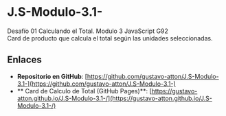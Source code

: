 # J.S-Modulo-3.1-
Desafío 01 Calculando el Total. Modulo 3 JavaScript G92  
Card de producto que calcula el total según las unidades seleccionadas.

## Enlaces

- **Repositorio en GitHub**: [https://github.com/gustavo-atton/J.S-Modulo-3.1-](https://github.com/gustavo-atton/J.S-Modulo-3.1-)
- ** Card de Calculo de Total  (GitHub Pages)**: [https://gustavo-atton.github.io/J.S-Modulo-3.1-/](https://gustavo-atton.github.io/J.S-Modulo-3.1-/)
